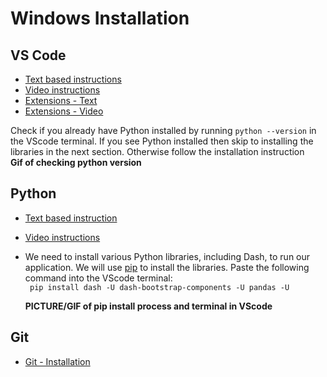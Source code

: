 # Windows Installation

## VS Code
- [Text based instructions](https://code.visualstudio.com/docs/setup/windows)
- [Video instructions](https://code.visualstudio.com/docs/getstarted/introvideos)
- [Extensions - Text](https://code.visualstudio.com/docs/languages/python)
- [Extensions - Video](https://www.youtube.com/watch?v=Z3i04RoI9Fk)

Check if you already have Python installed by running ```python --version``` in the VScode terminal.  If you see Python installed then skip to installing the libraries in the next section.  Otherwise follow the installation instruction\
**Gif of checking python version**

## Python
- [Text based instruction](https://www.python.org/downloads/)
- [Video instructions](https://www.youtube.com/watch?v=Kn1HF3oD19c)
- We need to install various Python libraries, including Dash, to run our application.  We will use [pip](https://code.visualstudio.com/docs/getstarted/introvideos) to install the libraries. Paste the following command into the VScode terminal:\
``` pip install dash -U dash-bootstrap-components -U pandas -U```
  
  **PICTURE/GIF of pip install process and terminal in VScode**

## Git
- [Git - Installation](https://git-scm.com/book/en/v2/Getting-Started-Installing-Git)

